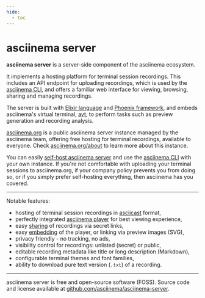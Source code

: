 ```yaml
---
hide:
  - toc
---
```


# asciinema server

__asciinema server__ is a server-side component of the asciinema ecosystem.

It implements a hosting platform for terminal session recordings. This includes
an API endpoint for uploading recordings, which is used by the [asciinema
CLI](../cli/index.md), and offers a familiar web interface for viewing,
browsing, sharing and managing recordings.

The server is built with [Elixir language](https://elixir-lang.org/) and
[Phoenix framework](https://www.phoenixframework.org/), and embeds asciinema's
virtual terminal, [avt](https://github.com/asciinema/avt), to perform tasks such
as preview generation and recording analysis.

[asciinema.org](https://asciinema.org) is a public asciinema server instance
managed by the asciinema team, offering free hosting for terminal recordings,
available to everyone. Check [asciinema.org/about](https://asciinema.org/about)
to learn more about this instance.

You can easily [self-host asciinema server](self-hosting/index.md) and use the
[asciinema CLI](../cli/index.md) with your own instance. If you're not
comfortable with uploading your terminal sessions to asciinema.org, if your
company policy prevents you from doing so, or if you simply prefer self-hosting
everything, then asciinema has you covered.

---

Notable features:

- hosting of terminal session recordings in [asciicast](../asciicast/v2.md)
  format,
- perfectly integrated [asciinema player](../player/index.md) for best viewing
  experience,
- easy [sharing](sharing.md) of recordings via secret links,
- easy [embedding](embedding.md) of the player, or linking via preview images
  (SVG),
- privacy friendly - no tracking, no ads,
- visibility control for recordings: unlisted (secret) or public,
- editable recording metadata like title or long description (Markdown),
- configurable terminal themes and font families,
- ability to download pure text version (`.txt`) of a recording.

---

asciinema server is free and open-source software (FOSS). Source code and
license available at
[github.com/asciinema/asciinema-server](https://github.com/asciinema/asciinema-server).
